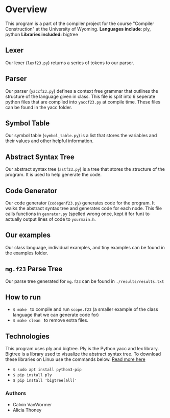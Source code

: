 # Overview
This program is a part of the compiler project for the course "Compiler Construction" at the University of Wyoming. **Languages include**: ply, python **Libraries included:** bigtree

## Lexer
Our lexer (`lexf23.py`) returns a series of tokens to our parser.

## Parser
Our parser (`yaccf23.py`) defines a context free grammar that outlines the structure of the language given in class. This file is split into 6 seperate python files that are compiled into `yaccf23.py` at compile time. These files can be found in the yacc folder.

## Symbol Table
Our symbol table (`symbol_table.py`) is a list that stores the variables and their values and other helpful information.

## Abstract Syntax Tree
Our abstract syntax tree (`astf23.py`) is a tree that stores the structure of the program. It is used to help generate the code.

## Code Generator
Our code generator (`codegenf23.py`) generates code for the program. It walks the abstract syntax tree and generates code for each node. This file calls functions in `genrator.py` (spelled wrong once, kept it for fun) to actually output lines of code to `yourmain.h`.

## Our examples
Our class language, individual examples, and tiny examples can be found in the examples folder.

## `mg.f23` Parse Tree
Our parse tree generated for `mg.f23` can be found in `./results/results.txt`

## How to run
- `$ make ` to compile and run `scope.f23` (a smaller example of the class language that we can generate code for)
- `$ make clean ` to remove extra files.

## Technologies
This program uses ply and bigtree. Ply is the Python yacc and lex library. Bigtree is a library used to visualize the abstract syntax tree. To download these libraries on Linux use the commands below. [Read more here](https://www.geeksforgeeks.org/flex-fast-lexical-analyzer-generator/)
- `$ sudo apt install python3-pip`
- `$ pip install ply`
- `$ pip install 'bigtree[all]'`

### Authors
- Calvin VanWormer
- Alicia Thoney